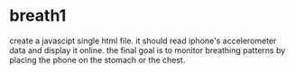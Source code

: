 # breath1

create a javascipt single html file.
it should read iphone's accelerometer data and display it online.
the final goal is to monitor breathing patterns by placing the phone on the stomach or the chest.
